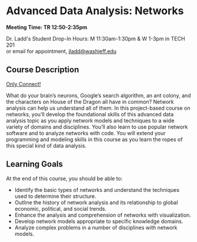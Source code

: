 # Advanced Data Analysis: Networks

**Meeting Time: TR 12:50-2:35pm**

Dr. Ladd's Student Drop-In Hours: M 11:30am-1:30pm & W 1-3pm in TECH 201  
or email for appointment, <jladd@washjeff.edu>

## Course Description

[Only Connect!](https://en.wikiquote.org/wiki/E._M._Forster#Howards_End_(1910))

What do your brain’s neurons, Google’s search algorithm, an ant colony, and the characters on House of the Dragon all have in common? Network analysis can help us understand all of them. In this project-based course on networks, you’ll develop the foundational skills of this advanced data analysis topic as you apply network models and techniques to a wide variety of domains and disciplines. You’ll also learn to use popular network software and to analyze networks with code. You will extend your programming and modeling skills in this course as you learn the ropes of this special kind of data analysis.

## Learning Goals

At the end of this course, you should be able to:

- Identify the basic types of networks and understand the techniques used to determine their structure.
- Outline the history of network analysis and its relationship to global economic, political, and social trends.
- Enhance the analysis and comprehension of networks with visualization.
- Develop network models appropriate to specific knowledge domains.
- Analyze complex problems in a number of disciplines with network models.